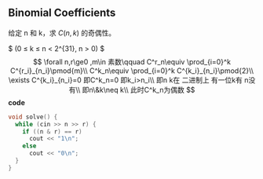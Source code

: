 ## Binomial Coefficients

给定 n 和 k，求 $C(n, k)$ 的奇偶性。

$ (0 ≤ k ≤ n < 2^{31}, n > 0) $ 
$$
\forall n,r\ge0 ,m\in 素数\qquad C^r_n\equiv  \prod_{i=0}^k
C^{r_i}_{n_i}\pmod{m}\\
C^k_n\equiv  \prod_{i=0}^k
C^{k_i}_{n_i}\pmod{2}\\
\exists C^{k_i}_{n_i}=0 即C^k_n=0
即k_i>n_i\\
即n k在 二进制上 有一位k有 n没有\\
即n\&k\neq k\\
此时C^k_n为偶数
$$
**code**

```C++
void solve() {
  while (cin >> n >> r) {
    if ((n & r) == r)
      cout << "1\n";
    else
      cout << "0\n";
  }
}
```

